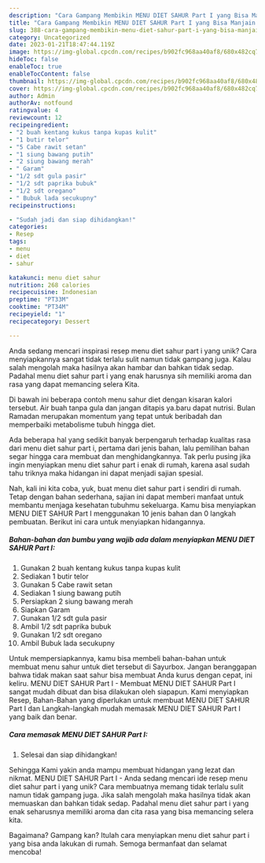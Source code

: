 ```yaml
---
description: "Cara Gampang Membikin MENU DIET SAHUR Part I yang Bisa Manjain Lidah"
title: "Cara Gampang Membikin MENU DIET SAHUR Part I yang Bisa Manjain Lidah"
slug: 388-cara-gampang-membikin-menu-diet-sahur-part-i-yang-bisa-manjain-lidah
category: Uncategorized
date: 2023-01-21T18:47:44.119Z
image: https://img-global.cpcdn.com/recipes/b902fc968aa40af8/680x482cq70/menu-diet-sahur-part-i-foto-resep-utama.jpg
hideToc: false
enableToc: true
enableTocContent: false
thumbnail: https://img-global.cpcdn.com/recipes/b902fc968aa40af8/680x482cq70/menu-diet-sahur-part-i-foto-resep-utama.jpg
cover: https://img-global.cpcdn.com/recipes/b902fc968aa40af8/680x482cq70/menu-diet-sahur-part-i-foto-resep-utama.jpg
author: Admin
authorAv: notfound
ratingvalue: 4
reviewcount: 12
recipeingredient:
- "2 buah kentang kukus tanpa kupas kulit"
- "1 butir telor"
- "5 Cabe rawit setan"
- "1 siung bawang putih"
- "2 siung bawang merah"
- " Garam"
- "1/2 sdt gula pasir"
- "1/2 sdt paprika bubuk"
- "1/2 sdt oregano"
- " Bubuk lada secukupny"
recipeinstructions:

- "Sudah jadi dan siap dihidangkan!"
categories:
- Resep
tags:
- menu
- diet
- sahur

katakunci: menu diet sahur 
nutrition: 268 calories
recipecuisine: Indonesian
preptime: "PT33M"
cooktime: "PT34M"
recipeyield: "1"
recipecategory: Dessert

---
```





Anda sedang mencari inspirasi resep menu diet sahur part i yang unik? Cara menyiapkannya sangat tidak terlalu sulit namun tidak gampang juga. Kalau salah mengolah maka hasilnya akan hambar dan bahkan tidak sedap. Padahal menu diet sahur part i yang enak harusnya sih memiliki aroma dan rasa yang dapat memancing selera Kita.





Di bawah ini beberapa contoh menu sahur diet dengan kisaran kalori tersebut. Air buah tanpa gula dan jangan ditapis ya.baru dapat nutrisi. Bulan Ramadan merupakan momentum yang tepat untuk beribadah dan memperbaiki metabolisme tubuh hingga diet.

Ada beberapa hal yang sedikit banyak berpengaruh terhadap kualitas rasa dari menu diet sahur part i, pertama dari jenis bahan, lalu pemilihan bahan segar hingga cara membuat dan menghidangkannya. Tak perlu pusing jika ingin menyiapkan menu diet sahur part i enak di rumah, karena asal sudah tahu triknya maka hidangan ini dapat menjadi sajian spesial.






Nah, kali ini kita coba, yuk, buat menu diet sahur part i sendiri di rumah. Tetap dengan bahan sederhana, sajian ini dapat memberi manfaat untuk membantu menjaga kesehatan tubuhmu sekeluarga. Kamu bisa menyiapkan MENU DIET SAHUR Part I menggunakan 10 jenis bahan dan 0 langkah pembuatan. Berikut ini cara untuk menyiapkan hidangannya.

<!--inarticleads1-->

##### Bahan-bahan dan bumbu yang wajib ada dalam menyiapkan MENU DIET SAHUR Part I:

1. Gunakan 2 buah kentang kukus tanpa kupas kulit
1. Sediakan 1 butir telor
1. Gunakan 5 Cabe rawit setan
1. Sediakan 1 siung bawang putih
1. Persiapkan 2 siung bawang merah
1. Siapkan  Garam
1. Gunakan 1/2 sdt gula pasir
1. Ambil 1/2 sdt paprika bubuk
1. Gunakan 1/2 sdt oregano
1. Ambil  Bubuk lada secukupny


Untuk mempersiapkannya, kamu bisa membeli bahan-bahan untuk membuat menu sahur untuk diet tersebut di Sayurbox. Jangan beranggapan bahwa tidak makan saat sahur bisa membuat Anda kurus dengan cepat, ini keliru. MENU DIET SAHUR Part I - Membuat MENU DIET SAHUR Part I sangat mudah dibuat dan bisa dilakukan oleh siapapun. Kami menyiapkan Resep, Bahan-Bahan yang diperlukan untuk membuat MENU DIET SAHUR Part I dan Langkah-langkah mudah memasak MENU DIET SAHUR Part I yang baik dan benar. 

<!--inarticleads2-->

##### Cara memasak MENU DIET SAHUR Part I:


1. Selesai dan siap dihidangkan!

Sehingga Kami yakin anda mampu membuat hidangan yang lezat dan nikmat. MENU DIET SAHUR Part I - Anda sedang mencari ide resep menu diet sahur part i yang unik? Cara membuatnya memang tidak terlalu sulit namun tidak gampang juga. Jika salah mengolah maka hasilnya tidak akan memuaskan dan bahkan tidak sedap. Padahal menu diet sahur part i yang enak seharusnya memiliki aroma dan cita rasa yang bisa memancing selera kita. 

Bagaimana? Gampang kan? Itulah cara menyiapkan menu diet sahur part i yang bisa anda lakukan di rumah. Semoga bermanfaat dan selamat mencoba!

